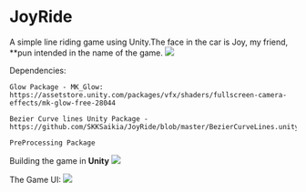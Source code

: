 # JoyRide
A simple line riding game using Unity.The face in the car is Joy, my friend, **pun intended in the name of the game.
<img src="https://github.com/SKKSaikia/JoyRide/blob/master/res/aab.jpg">

Dependencies:

    Glow Package - MK_Glow: https://assetstore.unity.com/packages/vfx/shaders/fullscreen-camera-effects/mk-glow-free-28044
    
    Bezier Curve lines Unity Package - https://github.com/SKKSaikia/JoyRide/blob/master/BezierCurveLines.unitypackage 
    
    PreProcessing Package
    
Building the game in <b>Unity</b>
<img src="https://github.com/SKKSaikia/JoyRide/blob/master/res/1.JPG">

The Game UI:
<img src="https://github.com/SKKSaikia/JoyRide/blob/master/res/22.JPG">



